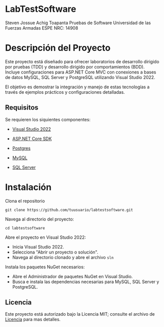 # LabTestSoftware
Steven Jossue Achig Toapanta
Pruebas de Software
Universidad de las Fuerzas Armadas ESPE
NRC: 14908

# Descripción del Proyecto
Este proyecto está diseñado para ofrecer laboratorios de desarrollo dirigido por pruebas (TDD) y desarrollo dirigido por comportamientos (BDD). Incluye configuraciones para ASP.NET Core MVC con conexiones a bases de datos MySQL, SQL Server y PostgreSQL utilizando Visual Studio 2022.

El objetivo es demostrar la integración y manejo de estas tecnologías a través de ejemplos prácticos y configuraciones detalladas.

## Requisitos

Se requieren los siquientes componentes:

* [Visual Studio 2022](https://visualstudio.microsoft.com/es/vs/)

* [ASP.NET Core SDK](https://dotnet.microsoft.com/es-es/download/dotnet)

* [Postgres](https://www.postgresql.org/)

* [MySQL](https://dev.mysql.com/downloads/installer/)

* [SQL Server](https://www.microsoft.com/en-us/sql-server/sql-server-downloads)

# Instalación
Clona el repositorio
```
git clone https://github.com/tuusuario/labtestsoftware.git
```
Navega al directorio del proyecto:
```
cd labtestsoftware
```
Abre el proyecto en Visual Studio 2022:

* Inicia Visual Studio 2022.
* Selecciona "Abrir un proyecto o solución".
* Navega al directorio clonado y abre el archivo `sln`

Instala los paquetes NuGet necesarios:

* Abre el Administrador de paquetes NuGet en Visual Studio.
* Busca e instala las dependencias necesarias para MySQL, SQL Server y PostgreSQL.

## Licencia

Este proyecto está autorizado bajo la Licencia MIT; consulte el archivo de [Licencia](LICENSE.txt) para mas detalles.
